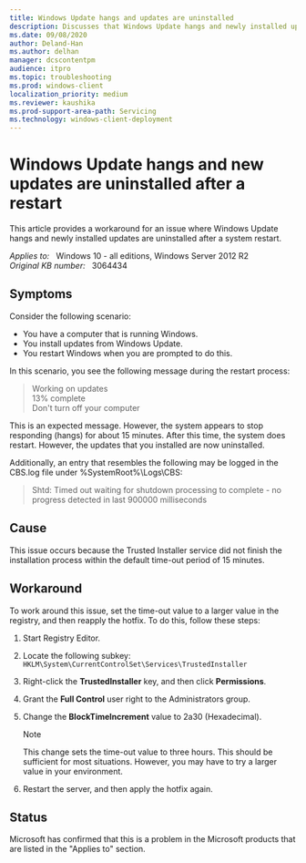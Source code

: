 ```yaml
---
title: Windows Update hangs and updates are uninstalled
description: Discusses that Windows Update hangs and newly installed updates are uninstalled after a system restart in Windows. Provides a workaround.
ms.date: 09/08/2020
author: Deland-Han
ms.author: delhan
manager: dcscontentpm
audience: itpro
ms.topic: troubleshooting
ms.prod: windows-client
localization_priority: medium
ms.reviewer: kaushika
ms.prod-support-area-path: Servicing
ms.technology: windows-client-deployment
---
```

# Windows Update hangs and new updates are uninstalled after a restart

This article provides a workaround for an issue where Windows Update hangs and newly installed updates are uninstalled after a system restart.

_Applies to:_ &nbsp; Windows 10 - all editions, Windows Server 2012 R2  
_Original KB number:_ &nbsp; 3064434

## Symptoms

Consider the following scenario:  

- You have a computer that is running Windows.
- You install updates from Windows Update.
- You restart Windows when you are prompted to do this.

In this scenario, you see the following message during the restart process:

> Working on updates  
13% complete  
Don't turn off your computer  

This is an expected message. However, the system appears to stop responding (hangs) for about 15 minutes. After this time, the system does restart. However, the updates that you installed are now uninstalled.

Additionally, an entry that resembles the following may be logged in the CBS.log file under %SystemRoot%\Logs\CBS:

> Shtd: Timed out waiting for shutdown processing to complete - no progress detected in last 900000 milliseconds

## Cause

This issue occurs because the Trusted Installer service did not finish the installation process within the default time-out period of 15 minutes.

## Workaround

To work around this issue, set the time-out value to a larger value in the registry, and then reapply the hotfix. To do this, follow these steps:  

1. Start Registry Editor.
2. Locate the following subkey:  
    `HKLM\System\CurrentControlSet\Services\TrustedInstaller`  
3. Right-click the **TrustedInstaller** key, and then click **Permissions**.
4. Grant the **Full Control** user right to the Administrators group.
5. Change the **BlockTimeIncrement** value to 2a30 (Hexadecimal).

    > [!NOTE]
    > This change sets the time-out value to three hours. This should be sufficient for most situations. However, you may have to try a larger value in your environment.
6. Restart the server, and then apply the hotfix again.

## Status

Microsoft has confirmed that this is a problem in the Microsoft products that are listed in the "Applies to" section.
